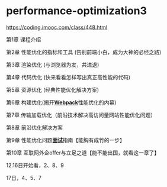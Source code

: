 # performance-optimization3

https://coding.imooc.com/class/448.html

第1章 课程介绍

第2章 性能优化的指标和工具 (告别前端小白，成为大神的必经之路)

第3章 渲染优化 (与浏览器为友，共进退)

第4章 代码优化 (快来看看怎样写出真正高性能的代码)

第5章 资源优化 (经典性能优化解决方案)

第6章 构建优化(揭开[**Webpack**](https://www.javaxxz.com/thread-359270-1-1.html)性能优化的内幕)

第7章 传输加载优化（前沿技术解决高访问量网站性能优化问题）

第8章 前沿优化解决方案

第9章 性能优化问题[**面试**](https://www.javaxxz.com/thread-362320-1-1.html)指南【能胸有成竹的一步】

第10章 互联网外企offer与立足之道【能不能出国，就看这一章了】 



12.16日开始看，2、8、9

17日，4、5、7